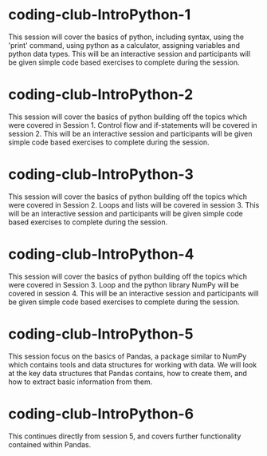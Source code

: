 # coding-club-IntroPython-1
This session will cover the basics of python, including syntax, using the 'print' command, using python as a calculator, assigning variables and python data types. This will be an interactive session and participants will be given simple code based exercises to complete during the session. 

# coding-club-IntroPython-2
This session will cover the basics of python building off the topics which were covered in Session 1. Control flow and if-statements will be covered in session 2. This will be an interactive session and participants will be given simple code based exercises to complete during the session.

# coding-club-IntroPython-3
This session will cover the basics of python building off the topics which were covered in Session 2. Loops and lists will be covered in session 3. This will be an interactive session and participants will be given simple code based exercises to complete during the session.

# coding-club-IntroPython-4
This session will cover the basics of python building off the topics which were covered in Session 3. Loop and the python library NumPy will be covered in session 4. This will be an interactive session and participants will be given simple code based exercises to complete during the session.

# coding-club-IntroPython-5

This session focus on the basics of Pandas, a package similar to NumPy which contains tools and data structures for working with data. We will look at the key data structures that Pandas contains, how to create them, and how to extract basic information from them. 

# coding-club-IntroPython-6
This continues directly from session 5, and covers further functionality contained within Pandas.
